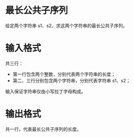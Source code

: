 # 最长公共子序列

给定两个字符串 s1、s2，求这两个字符串的最长公共子序列。


# 输入格式

共三行：
- 第一行包含两个整数，分别代表两个字符串的长度；
- 第二、三行分别包含两个字符串，分别代表字符串 s1、s2；

输入保证字符串仅由小写拉丁字母构成。

# 输出格式

共一行，代表最长公共子序列的长度。

